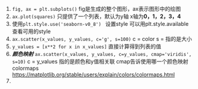 1. `fig, ax = plt.subplots()` fig是生成的整个图形，ax表示图形中的绘图
2. `ax.plot(squares)` 只提供了一个列表，默认为y轴 x轴为**0，1，2，3，4**
3. 使用`plt.style.use('seaborn-v0_8') ` 设置style 可以用plt.style.available查看可用的style
4. `ax.scatter(x_values, y_values, c='g', s=100)` c = color s = 指的是大小
5. `y_values = [x**2 for x in x_values]` 直接计算得到列表的值
6. **_颜色映射_** `ax.scatter(x_values, y_values, c=y_values, cmap='viridis', s=10)` c = y_values 指的是颜色和y值相关联 cmap告诉使用哪一个颜色映射 colormaps https://matplotlib.org/stable/users/explain/colors/colormaps.html
7. 